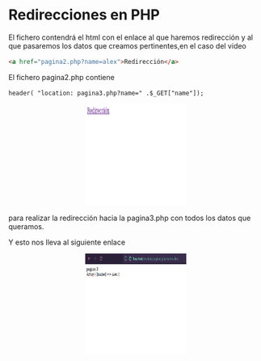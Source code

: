 # Redirecciones en PHP

El fichero contendrá el html con el enlace al que haremos redirección y al que pasaremos los datos que creamos pertinentes,en el caso del video 
```html
<a href="pagina2.php?name=alex">Redirección</a>
```
El fichero pagina2.php contiene
 ```
header( "location: pagina3.php?name=" .$_GET["name"]);
```
<p align="center"><img src="/PHP/tarea2/img/Redireccion1.png" width="200px" height="200px"/></p>
 para realizar la redirección hacia la pagina3.php con todos los datos que queramos.

 Y esto nos lleva al siguiente enlace 

<p align="center"><img src="/PHP/tarea2/img/Redireccion2.png" width="200px" height="200px" /></p>
